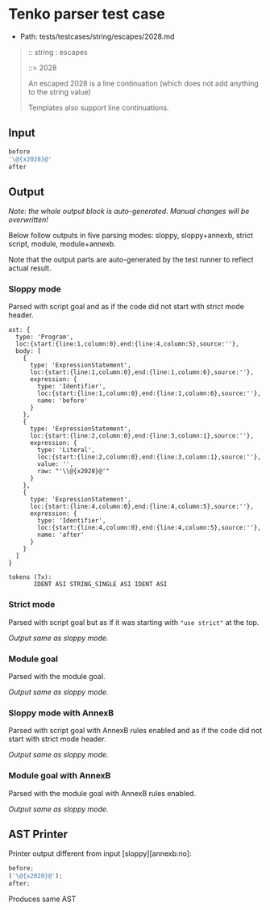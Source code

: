 # Tenko parser test case

- Path: tests/testcases/string/escapes/2028.md

> :: string : escapes
>
> ::> 2028
>
> An escaped 2028 is a line continuation (which does not add anything to the string value)
>
> Templates also support line continuations.

## Input

`````js
before
'\@{x2028}@'
after
`````

## Output

_Note: the whole output block is auto-generated. Manual changes will be overwritten!_

Below follow outputs in five parsing modes: sloppy, sloppy+annexb, strict script, module, module+annexb.

Note that the output parts are auto-generated by the test runner to reflect actual result.

### Sloppy mode

Parsed with script goal and as if the code did not start with strict mode header.

`````
ast: {
  type: 'Program',
  loc:{start:{line:1,column:0},end:{line:4,column:5},source:''},
  body: [
    {
      type: 'ExpressionStatement',
      loc:{start:{line:1,column:0},end:{line:1,column:6},source:''},
      expression: {
        type: 'Identifier',
        loc:{start:{line:1,column:0},end:{line:1,column:6},source:''},
        name: 'before'
      }
    },
    {
      type: 'ExpressionStatement',
      loc:{start:{line:2,column:0},end:{line:3,column:1},source:''},
      expression: {
        type: 'Literal',
        loc:{start:{line:2,column:0},end:{line:3,column:1},source:''},
        value: '',
        raw: "'\\@{x2028}@'"
      }
    },
    {
      type: 'ExpressionStatement',
      loc:{start:{line:4,column:0},end:{line:4,column:5},source:''},
      expression: {
        type: 'Identifier',
        loc:{start:{line:4,column:0},end:{line:4,column:5},source:''},
        name: 'after'
      }
    }
  ]
}

tokens (7x):
       IDENT ASI STRING_SINGLE ASI IDENT ASI
`````

### Strict mode

Parsed with script goal but as if it was starting with `"use strict"` at the top.

_Output same as sloppy mode._

### Module goal

Parsed with the module goal.

_Output same as sloppy mode._

### Sloppy mode with AnnexB

Parsed with script goal with AnnexB rules enabled and as if the code did not start with strict mode header.

_Output same as sloppy mode._

### Module goal with AnnexB

Parsed with the module goal with AnnexB rules enabled.

_Output same as sloppy mode._

## AST Printer

Printer output different from input [sloppy][annexb:no]:

````js
before;
('\@{x2028}@');
after;
````

Produces same AST
